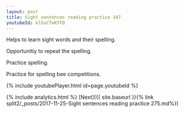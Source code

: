 ```yaml
---
layout: post
title: Sight sentences reading practice 347
youtubeId: klGxCTwKfFQ
---
```

 
 
Helps to learn sight words and their spelling.

Opportunitiy to repeat the spelling. 

Practice spelling. 
 
Practice for spelling bee competitions. 
 
{% include youtubePlayer.html id=page.youtubeId %}
 
 
{% include analytics.html %} 
[Next]({{ site.baseurl }}{% link  split2/_posts/2017-11-25-Sight sentences reading practice 275.md%})
 
